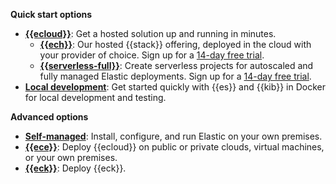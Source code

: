 **Quick start options**

* [**{{ecloud}}**](/deploy-manage/deploy/elastic-cloud.md): Get a hosted solution up and running in minutes.
   * [**{{ech}}**](/deploy-manage/deploy/elastic-cloud/cloud-hosted.md): Our hosted {{stack}} offering, deployed in the cloud with your provider of choice. Sign up for a [14-day free trial](https://cloud.elastic.co/registration).
   * [**{{serverless-full}}**](/deploy-manage/deploy/elastic-cloud/serverless.md): Create serverless projects for autoscaled and fully managed Elastic deployments. Sign up for a [14-day free trial](https://cloud.elastic.co/serverless-registration).
* [**Local development**](/solutions/search/run-elasticsearch-locally.md): Get started quickly with {{es}} and {{kib}} in Docker for local development and testing.

**Advanced options**

* [**Self-managed**](/deploy-manage/deploy/self-managed.md): Install, configure, and run Elastic on your own premises.
* [**{{ece}}**](https://www.elastic.co/guide/en/cloud-enterprise/current/Elastic-Cloud-Enterprise-overview.html): Deploy {{ecloud}} on public or private clouds, virtual machines, or your own premises.
* [**{{eck}}**](/deploy-manage/deploy/cloud-on-k8s.md): Deploy {{eck}}.